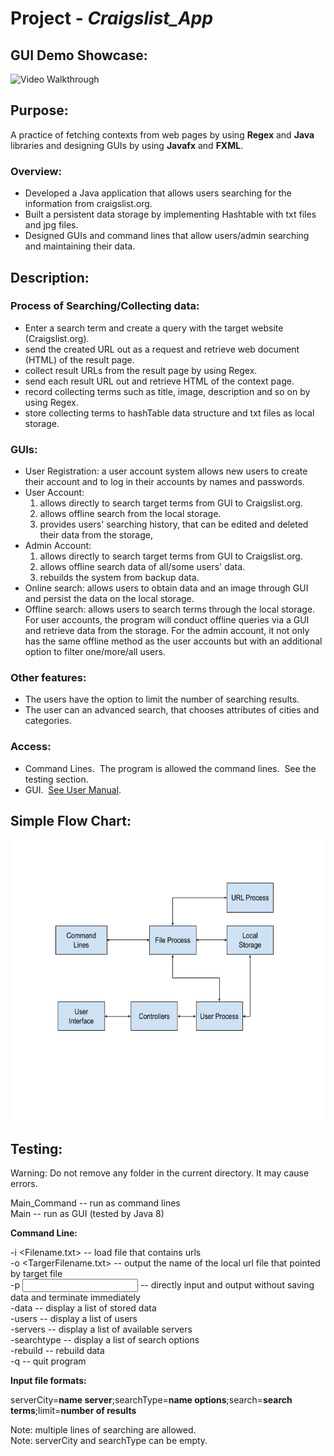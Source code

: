 # Project - *Craigslist_App*

## GUI Demo Showcase:

<img src='https://github.com/lxy878/JavaApplication/blob/master/DemoJavaApp.gif' title='Video Walkthrough' width='400' height='300' alt='Video Walkthrough' />


## Purpose:

A practice of fetching contexts from web pages by using **Regex** and **Java** libraries and designing GUIs by using **Javafx** and **FXML**.

### Overview:
- Developed a Java application that allows users searching for the information from craigslist.org.
- Built a persistent data storage by implementing Hashtable with txt files and jpg files.
- Designed GUIs and command lines that allow users/admin searching and maintaining their data.

## Description:

### Process of Searching/Collecting data:

- Enter a search term and create a query with the target website (Craigslist.org).
- send the created URL out as a request and retrieve web document (HTML) of the result page.
- collect result URLs from the result page by using Regex.
- send each result URL out and retrieve HTML of the context page.
- record collecting terms such as title, image, description and so on by using Regex.
- store collecting terms to hashTable data structure and txt files as local storage.

### GUIs:

- User Registration: a user account system allows new users to create their account and to log in their accounts by names and passwords.
- User Account: 
  1. allows directly to search target terms from GUI to Craigslist.org.
  2. allows offline search from the local storage.
  3. provides users' searching history, that can be edited and deleted their data from the storage,
- Admin Account: 
  1. allows directly to search target terms from GUI to Craigslist.org.
  2. allows offline search data of all/some users' data.
  3. rebuilds the system from backup data.
- Online search: allows users to obtain data and an image through GUI and persist the data on the local storage.  
- Offline search: allows users to search terms through the local storage. For user accounts, the program will conduct offline queries via a GUI and retrieve data from the storage. For the admin account, it not only has the same offline method as the user accounts but with an additional option to filter one/more/all users.

### Other features:
- The users have the option to limit the number of searching results.
- The user can an advanced search, that chooses attributes of cities and categories.

### Access:
- Command Lines.  The program is allowed the command lines.  See the testing section.
- GUI.  [See User Manual](https://github.com/lxy878/Craigslist_App/blob/master/UserManual.pdf).

## Simple Flow Chart:

<img src='https://github.com/lxy878/Craigslist_App/blob/master/flowchart.png' title='Flow Chart' width='600' height='450' alt='Flow Chart' />

## Testing:
 
Warning: Do not remove any folder in the current directory. It may cause errors.

Main_Command   -- run as command lines<br>
Main           -- run as GUI (tested by Java 8)

**Command Line:**

-i <Filename.txt>     -- load file that contains urls<br>
-o <TargerFilename.txt>    -- output the name of the local url file that pointed by target file <br>
-p <input file name> <output file name>    -- directly input and output without saving data and terminate immediately <br>
-data            -- display a list of stored data<br>
-users            -- display a list of users<br>
-servers         -- display a list of available servers<br>
-searchtype        -- display a list of search options<br>
-rebuild        -- rebuild data<br>
-q            -- quit program<br>


**Input file formats:**

serverCity=**name server**;searchType=**name options**;search=**search terms**;limit=**number of results**

Note: multiple lines of searching are allowed.<br>
Note: serverCity and searchType can be empty.
